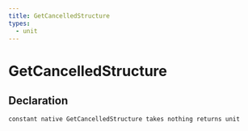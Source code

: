 ```yaml
---
title: GetCancelledStructure
types:
  - unit
---
```


# GetCancelledStructure

## Declaration

```jass
constant native GetCancelledStructure takes nothing returns unit
```
